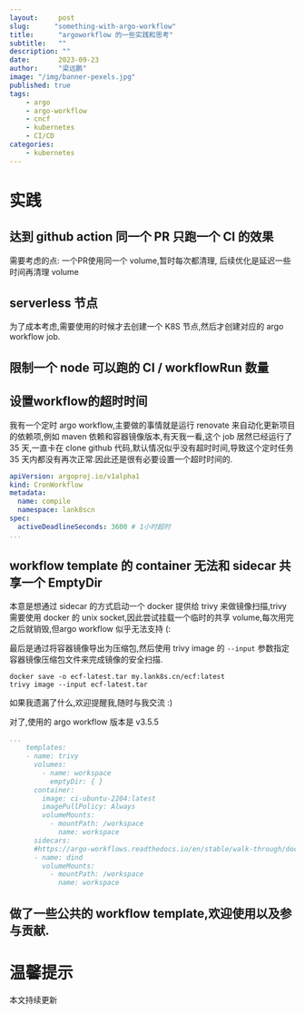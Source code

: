 ```yaml
---
layout:     post 
slug:      "something-with-argo-workflow"
title:      "argoworkflow 的一些实践和思考"
subtitle:   ""
description: ""
date:       2023-09-23
author:     "梁远鹏"
image: "/img/banner-pexels.jpg"
published: true
tags:
    - argo
    - argo-workflow
    - cncf
    - kubernetes
    - CI/CD
categories: 
    - kubernetes
---    
```



# 实践

## 达到 github action 同一个 PR 只跑一个 CI 的效果

需要考虑的点: 一个PR使用同一个 volume,暂时每次都清理, 后续优化是延迟一些时间再清理 volume

## serverless 节点

为了成本考虑,需要使用的时候才去创建一个 K8S 节点,然后才创建对应的 argo workflow job.

## 限制一个 node 可以跑的 CI / workflowRun 数量

## 设置workflow的超时时间

我有一个定时 argo workflow,主要做的事情就是运行 renovate 来自动化更新项目的依赖项,例如 maven 依赖和容器镜像版本,有天我一看,这个 job 居然已经运行了 35 天,一直卡在 clone github 代码,默认情况似乎没有超时时间,导致这个定时任务 35 天内都没有再次正常.因此还是很有必要设置一个超时时间的.

```yaml
apiVersion: argoproj.io/v1alpha1
kind: CronWorkflow
metadata:
  name: compile
  namespace: lank8scn
spec:
  activeDeadlineSeconds: 3600 # 1小时超时
...
```

## workflow template 的 container 无法和 sidecar 共享一个 EmptyDir

本意是想通过 sidecar 的方式启动一个 docker 提供给 trivy 来做镜像扫描,trivy 需要使用 docker 的 unix socket,因此尝试挂载一个临时的共享 volume,每次用完之后就销毁,但argo workflow 似乎无法支持 (:

最后是通过将容器镜像导出为压缩包,然后使用 trivy image 的 `--input` 参数指定容器镜像压缩包文件来完成镜像的安全扫描.

```shell
docker save -o ecf-latest.tar my.lank8s.cn/ecf:latest 
trivy image --input ecf-latest.tar
```

如果我遗漏了什么,欢迎提醒我,随时与我交流 :)

对了,使用的 argo workflow 版本是 v3.5.5

```yaml
...
    templates:
    - name: trivy
      volumes:
        - name: workspace
          emptyDir: { }
      container:
        image: ci-ubuntu-2204:latest
        imagePullPolicy: Always
        volumeMounts:
          - mountPath: /workspace
            name: workspace
      sidecars:
      #https://argo-workflows.readthedocs.io/en/stable/walk-through/docker-in-docker-using-sidecars/
      - name: dind
        volumeMounts:
          - mountPath: /workspace
            name: workspace
```

## 做了一些公共的 workflow template,欢迎使用以及参与贡献.


# 温馨提示 

本文持续更新